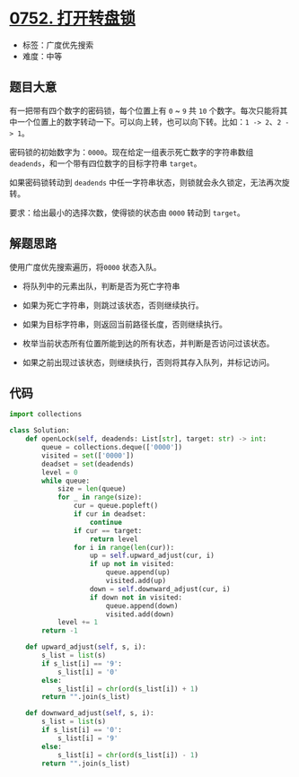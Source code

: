 # [0752. 打开转盘锁](https://leetcode-cn.com/problems/open-the-lock/)

- 标签：广度优先搜索
- 难度：中等

## 题目大意

有一把带有四个数字的密码锁，每个位置上有 `0` ~ `9` 共 `10` 个数字。每次只能将其中一个位置上的数字转动一下。可以向上转，也可以向下转。比如：`1 -> 2`、`2 -> 1`。

密码锁的初始数字为：`0000`。现在给定一组表示死亡数字的字符串数组 `deadends`，和一个带有四位数字的目标字符串 `target`。

如果密码锁转动到 `deadends` 中任一字符串状态，则锁就会永久锁定，无法再次旋转。

要求：给出最小的选择次数，使得锁的状态由 `0000` 转动到 `target`。

## 解题思路

使用广度优先搜索遍历，将`0000` 状态入队。

- 将队列中的元素出队，判断是否为死亡字符串
- 如果为死亡字符串，则跳过该状态，否则继续执行。

- 如果为目标字符串，则返回当前路径长度，否则继续执行。
- 枚举当前状态所有位置所能到达的所有状态，并判断是否访问过该状态。

- 如果之前出现过该状态，则继续执行，否则将其存入队列，并标记访问。

## 代码

```Python
import collections

class Solution:
    def openLock(self, deadends: List[str], target: str) -> int:
        queue = collections.deque(['0000'])
        visited = set(['0000'])
        deadset = set(deadends)
        level = 0
        while queue:
            size = len(queue)
            for _ in range(size):
                cur = queue.popleft()
                if cur in deadset:
                    continue
                if cur == target:
                    return level
                for i in range(len(cur)):
                    up = self.upward_adjust(cur, i)
                    if up not in visited:
                        queue.append(up)
                        visited.add(up)
                    down = self.downward_adjust(cur, i)
                    if down not in visited:
                        queue.append(down)
                        visited.add(down)
            level += 1
        return -1

    def upward_adjust(self, s, i):
        s_list = list(s)
        if s_list[i] == '9':
            s_list[i] = '0'
        else:
            s_list[i] = chr(ord(s_list[i]) + 1)
        return "".join(s_list)

    def downward_adjust(self, s, i):
        s_list = list(s)
        if s_list[i] == '0':
            s_list[i] = '9'
        else:
            s_list[i] = chr(ord(s_list[i]) - 1)
        return "".join(s_list)
```

